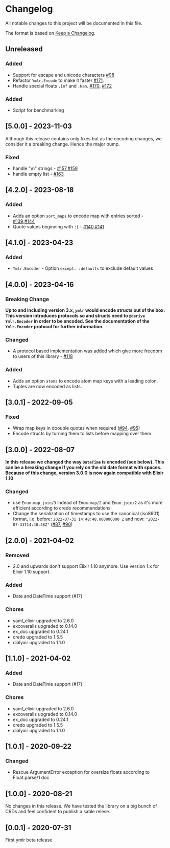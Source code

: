# Changelog

All notable changes to this project will be documented in this file.

The format is based on [Keep a Changelog](https://keepachangelog.com/en/1.0.0/).

## Unreleased

<!-- Add your changelog entry to the relevant subsection -->

<!-- ### Added | Changed | Deprecated | Removed | Fixed | Security -->

### Added

- Support for escape and unicode characters [#98](https://github.com/ufirstgroup/ymlr/pull/98)
- Refactor `Ymlr.Encode` to make it faster [#171](https://github.com/ufirstgroup/ymlr/pull/171).
- Handle special floats `.Inf` and `.Nan`. [#170](https://github.com/ufirstgroup/ymlr/issues/170), [#172](https://github.com/ufirstgroup/ymlr/issues/172)

<!--------------------- Don't add new entries after this line --------------------->

### Added

- Script for benchmarking

## [5.0.0] - 2023-11-03

Although this release contains only fixes but as the encoding changes, we
consider it a breaking change. Hence the major bump.

### Fixed

- handle "\n" strings - [#157](https://github.com/ufirstgroup/ymlr/issues/157),[#159](https://github.com/ufirstgroup/ymlr/pull/159)
- handle empty list - [#163](https://github.com/ufirstgroup/ymlr/pull/163)

## [4.2.0] - 2023-08-18

### Added

- Adds an option `sort_maps` to encode map with entries sorted - [#139](https://github.com/ufirstgroup/ymlr/issues/139),[#144](https://github.com/ufirstgroup/ymlr/pull/144)
- Quote values beginning with `:{` - [#140](https://github.com/ufirstgroup/ymlr/issues/140),[#141](https://github.com/ufirstgroup/ymlr/pull/141)

## [4.1.0] - 2023-04-23

### Added

- `Ymlr.Encoder` - Option `except: :defaults` to exclude default values

## [4.0.0] - 2023-04-16

### Breaking Change

**Up to and including version 3.x, `ymlr` would encode structs out of the box.
This version introduces protocols so and structs need to `@derive Ymlr.Encoder`
in order to be encoded. See the documentation of the `Ymlr.Encoder` protocol
for further information.**

### Changed

- A protocol based implementation was added which give more freedom to users of this library - [#118](https://github.com/ufirstgroup/ymlr/pull/118)

### Added

- Adds an option `atoms` to encode atom map keys with a leading colon.
- Tuples are now encoded as lists.

## [3.0.1] - 2022-09-05

### Fixed

- Wrap map keys in doouble quotes when required ([#94](https://github.com/ufirstgroup/ymlr/issues/94), [#95](https://github.com/ufirstgroup/ymlr/pull/95))
- Encode structs by turning them to lists before mapping over them

## [3.0.0] - 2022-08-07

**In this release we changed the way `DateTime` is encoded (see below). This can be a breaking change if you rely on the old date format with spaces. Because of this change, version 3.0.0 is now again compatible with Elixir 1.10**

### Changed

- use `Enum.map_join/3` indead of `Enum.map/2` and `Enum.join/2` as it's more efficient according to credo recommendations
- Change the serialization of timestamps to use the canonical (iso8601) format, i.e. before: `2022-07-31 14:48:48.000000000 Z` and now: `"2022-07-31T14:48:48Z"` ([#87](https://github.com/ufirstgroup/ymlr/issues/87), [#90](https://github.com/ufirstgroup/ymlr/pull/90))

## [2.0.0] - 2021-04-02

### Removed

- 2.0 and upwards don't support Elixir 1.10 anymore. Use version 1.x for Elixir 1.10 support.

### Added

- Date and DateTime support (#17)

### Chores

- yaml_elixir upgraded to 2.6.0
- excoveralls upgraded to 0.14.0
- ex_doc upgraded to 0.24.1
- credo upgraded to 1.5.5
- dialyxir upgraded to 1.1.0

## [1.1.0] - 2021-04-02

### Added

- Date and DateTime support (#17)

### Chores

- yaml_elixir upgraded to 2.6.0
- excoveralls upgraded to 0.14.0
- ex_doc upgraded to 0.24.1
- credo upgraded to 1.5.5
- dialyxir upgraded to 1.1.0

## [1.0.1] - 2020-09-22

### Changed

- Rescue ArgumentError exception for oversize floats according to Float.parse/1 doc

## [1.0.0] - 2020-08-21

No changes in this release. We have tested the library on a big bunch of CRDs and feel confident to publish a sable relese.

## [0.0.1] - 2020-07-31

First ymlr beta release
